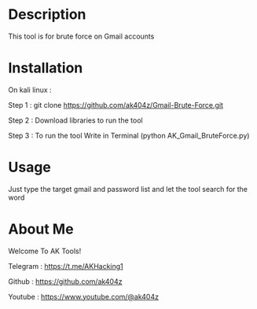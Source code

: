 # Description
This tool is for brute force on Gmail accounts

# Installation

On kali linux :

Step 1 : git clone https://github.com/ak404z/Gmail-Brute-Force.git

Step 2 : Download libraries to run the tool

Step 3 : To run the tool Write in Terminal (python AK_Gmail_BruteForce.py)

# Usage
Just type the target gmail and password list and let the tool search for the word

# About Me
Welcome To AK Tools!

Telegram : https://t.me/AKHacking1

Github : https://github.com/ak404z

Youtube : https://www.youtube.com/@ak404z
